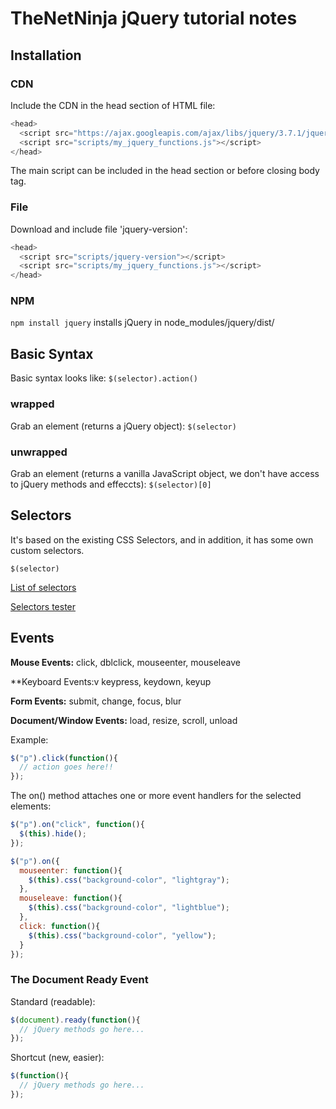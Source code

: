 # TheNetNinja jQuery tutorial notes
## Installation
### CDN
Include the CDN in the head section of HTML file:  
```js
<head>
  <script src="https://ajax.googleapis.com/ajax/libs/jquery/3.7.1/jquery.min.js"></script>
  <script src="scripts/my_jquery_functions.js"></script>
</head>
```
The main script can be included in the head section or before closing body tag.

### File
Download and include file 'jquery-version':
```js
<head>
  <script src="scripts/jquery-version"></script>
  <script src="scripts/my_jquery_functions.js"></script>
</head>
```
### NPM
`npm install jquery` installs jQuery in node_modules/jquery/dist/

## Basic Syntax
Basic syntax looks like:
`$(selector).action()`

### wrapped
Grab an element (returns a jQuery object):
`$(selector)`

### unwrapped
Grab an element (returns a vanilla JavaScript object, we don't have access to jQuery methods and effeccts):
`$(selector)[0]`

## Selectors
It's based on the existing CSS Selectors, and in addition, it has some own custom selectors.

`$(selector)`

[List of selectors](https://www.w3schools.com/jquery/jquery_ref_selectors.asp)

[Selectors tester](https://www.w3schools.com/jquery/jquery_ref_selectors.asp)

## Events
**Mouse Events:**	click, dblclick, mouseenter, mouseleave

**Keyboard Events:v keypress, keydown, keyup

**Form Events:** submit, change, focus,	blur

**Document/Window Events:** load, resize, scroll, unload

Example:
```js
$("p").click(function(){
  // action goes here!!
});
```
The on() method attaches one or more event handlers for the selected elements:
```js
$("p").on("click", function(){
  $(this).hide();
});
```
```js
$("p").on({
  mouseenter: function(){
    $(this).css("background-color", "lightgray");
  },
  mouseleave: function(){
    $(this).css("background-color", "lightblue");
  },
  click: function(){
    $(this).css("background-color", "yellow");
  }
});
```
### The Document Ready Event
Standard (readable):
```js
$(document).ready(function(){
  // jQuery methods go here...
});
```
Shortcut (new, easier):
```js
$(function(){
  // jQuery methods go here...
});
```

